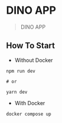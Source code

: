 # DINO APP
> DINO APP

## How To Start
- Without Docker
```
npm run dev

# or

yarn dev
```

- With Docker
```
docker compose up
```